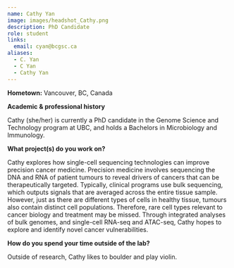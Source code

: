 ```yaml
---
name: Cathy Yan
image: images/headshot_Cathy.png
description: PhD Candidate
role: student
links:
  email: cyan@bcgsc.ca
aliases:
  - C. Yan
  - C Yan
  - Cathy Yan
---
```


**Hometown:** Vancouver, BC, Canada


**Academic & professional history**

Cathy (she/her) is currently a PhD candidate in the Genome Science and Technology program at UBC, and holds a Bachelors in Microbiology and Immunology. 

**What project(s) do you work on?**

Cathy explores how single-cell sequencing technologies can improve precision cancer medicine. Precision medicine involves sequencing the DNA and RNA of patient tumours to reveal drivers of cancers that can be therapeutically targeted. Typically, clinical programs use bulk sequencing, which outputs signals that are averaged across the entire tissue sample. However, just as there are different types of cells in healthy tissue, tumours also contain distinct cell populations. Therefore, rare cell types relevant to cancer biology and treatment may be missed. Through integrated analyses of bulk genomes, and single-cell RNA-seq and ATAC-seq, Cathy hopes to explore and identify novel cancer vulnerabilities. 

**How do you spend your time outside of the lab?**

Outside of research, Cathy likes to boulder and play violin.